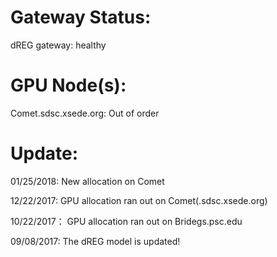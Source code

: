 **Gateway Status:**
===============
dREG gateway: healthy

**GPU Node(s):**
===============
Comet.sdsc.xsede.org: Out of order

**Update:**
===============
01/25/2018: New allocation on Comet

12/22/2017: GPU allocation ran out on Comet(.sdsc.xsede.org)

10/22/2017： GPU allocation ran out on Bridegs.psc.edu

09/08/2017: The dREG model is updated!
